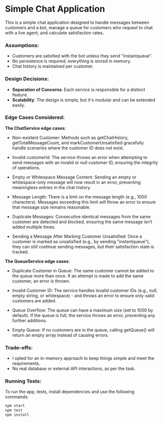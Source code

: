 # Simple Chat Application

This is a simple chat application designed to handle messages between customers and a bot, manage a queue for customers who request to chat with a live agent, and calculate satisfaction rates.

### Assumptions:
- Customers are satisfied with the bot unless they send "instantqueue".
- No persistence is required; everything is stored in memory.
- Chat history is maintained per customer.

### Design Decisions:
- **Separation of Concerns**: Each service is responsible for a distinct feature.
- **Scalability**: The design is simple, but it's modular and can be extended easily.

### Edge Cases Considered:
**The ChatService edge cases**:

- Non-existent Customer: Methods such as getChatHistory, getTotalMessageCount, and markCustomerUnsatisfied gracefully handle scenarios where the customer ID does not exist.

- Invalid customerId: The service throws an error when attempting to send messages with an invalid or null customer ID, ensuring the integrity of operations.

- Empty or Whitespace Message Content: Sending an empty or whitespace-only message will now result in an error, preventing meaningless entries in the chat history.

- Message Length: There is a limit on the message length (e.g., 1000 characters). Messages exceeding this limit will throw an error to ensure that message size remains reasonable.

- Duplicate Messages: Consecutive identical messages from the same customer are detected and blocked, ensuring the same message isn’t added multiple times.

- Sending a Message After Marking Customer Unsatisfied: Once a customer is marked as unsatisfied (e.g., by sending "instantqueue"), they can still continue sending messages, but their satisfaction state is tracked.

**The QueueService edge cases**:

- Duplicate Customer in Queue: The same customer cannot be added to the queue more than once. If an attempt is made to add the same customer, an error is thrown.

- Invalid Customer ID: The service handles invalid customer IDs (e.g., null, empty string, or whitespace) - and throws an error to ensure only valid customers are added.

- Queue Overflow: The queue can have a maximum size (set to 1000 by default). If the queue is full, the service throws an error, preventing any further additions.

- Empty Queue: If no customers are in the queue, calling getQueue() will return an empty array instead of causing errors.


### Trade-offs:
- I opted for an in-memory approach to keep things simple and meet the requirements.
- No real database or external API interactions, as per the task.

### Running Tests:
To run the app, tests, install dependencies and use the following commands:

```bash
npm start
npm test
npm install
